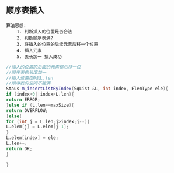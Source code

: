 ## 顺序表插入

    算法思想:
        1. 判断插入的位置是否合法
        2. 判断顺序表满?
        3. 将插入的位置的后续元素后移一个位置
        4. 插入元素
        5. 表长加一 插入成功

```c++
//插入的位置的后面的元素都后移一位
//顺序表的长度加一
//插入位置在0到L.len
//顺序表的空间不能满
Staus m_insertListByIndex(SqList &L, int index, ElemType ele){
if (index<0||index>L.len){
return ERROR;
}else if (L.len==maxSize){
return OVERFLOW;
}else{
for (int j = L.len;j>index;j--){
L.elem[j] = L.elem[j-1];
}
L.elem[index] = ele;
L.len++;
return OK;
}

}
```